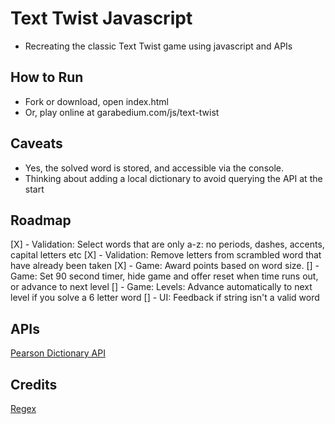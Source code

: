 # Text Twist Javascript
- Recreating the classic Text Twist game using javascript and APIs

## How to Run
- Fork or download, open index.html
- Or, play online at garabedium.com/js/text-twist

## Caveats
- Yes, the solved word is stored, and accessible via the console.
- Thinking about adding a local dictionary to avoid querying the API at the start

## Roadmap
[X] - Validation: Select words that are only a-z: no periods, dashes, accents, capital letters etc
[X] - Validation: Remove letters from scrambled word that have already been taken
[X] - Game: Award points based on word size.
[] - Game: Set 90 second timer, hide game and offer reset when time runs out, or advance to next level
[] - Game: Levels: Advance automatically to next level if you solve a 6 letter word
[] - UI: Feedback if string isn't a valid word

## APIs
[Pearson Dictionary API](http://developer.pearson.com/apis/dictionaries)

## Credits
[Regex](http://stackoverflow.com/questions/23476532/check-if-string-contains-only-letters-in-javascript)